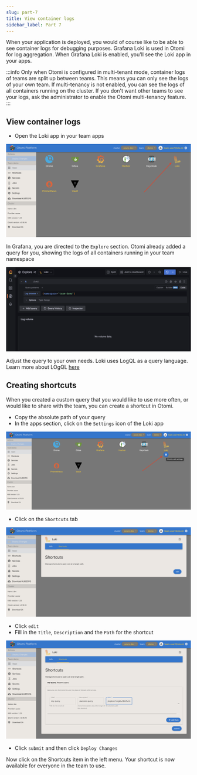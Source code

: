```yaml
---
slug: part-7
title: View container logs
sidebar_label: Part 7
---
```


When your application is deployed, you would of course like to be able to see container logs for debugging purposes. Grafana Loki is used in Otomi for log aggregation. When Grafana Loki is enabled, you'll see the Loki app in your apps.

:::info
Only when Otomi is configured in multi-tenant mode, container logs of teams are split up between teams. This means you can only see the logs of your own team. If multi-tenancy is not enabled, you can see the logs of all containers running on the cluster. If you don't want other teams to see your logs, ask the administrator to enable the Otomi multi-tenancy feature.
:::

## View container logs

- Open the Loki app in your team apps

![kubecfg](../../img/loki-teams.png)

In Grafana, you are directed to the `Explore` section. Otomi already added a query for you, showing the logs of all containers running in your team namespace

![kubecfg](../../img/grafana-loki.png)

Adjust the query to your own needs. Loki uses LogQL as a query language. Learn more about LOgQL [here](https://grafana.com/docs/loki/latest/logql/)

## Creating shortcuts

When you created a custom query that you would like to use more often, or would like to share with the team, you can create a shortcut in Otomi.

- Copy the absolute path of your query
- In the apps section, click on the `Settings` icon of the Loki app

![kubecfg](../../img/loki-settings.png)

- Click on the `Shortcuts` tab

![kubecfg](../../img/loki-shortcuts.png)

- Click `edit`
- Fill in the `Title`, `Description` and the `Path` for the shortcut

![kubecfg](../../img/new-loki-shortcut.png)

- Click `submit` and then click `Deploy Changes`

Now click on the Shortcuts item in the left menu. Your shortcut is now available for everyone in the team to use.


